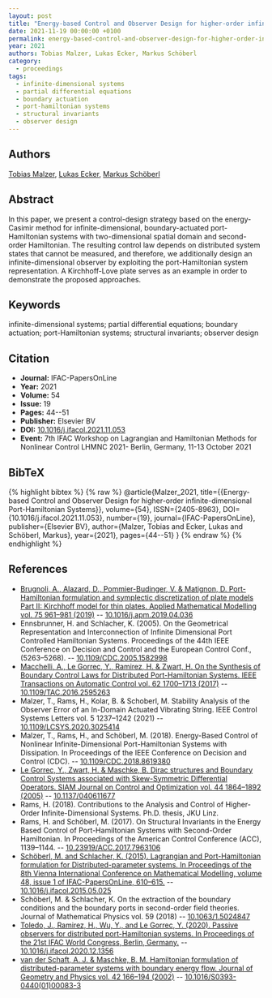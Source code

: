 ```yaml
---
layout: post
title: "Energy-based Control and Observer Design for higher-order infinite-dimensional Port-Hamiltonian Systems"
date: 2021-11-19 00:00:00 +0100
permalink: energy-based-control-and-observer-design-for-higher-order-infinite-dimensional-port-hamiltonian-systems
year: 2021
authors: Tobias Malzer, Lukas Ecker, Markus Schöberl
category:
  - proceedings
tags:
  - infinite-dimensional systems
  - partial differential equations
  - boundary actuation
  - port-hamiltonian systems
  - structural invariants
  - observer design
---
```

 
## Authors
[Tobias Malzer](authors/tobias_malzer), [Lukas Ecker](authors/lukas_ecker), [Markus Schöberl](authors/markus_schoberl)
 
## Abstract
In this paper, we present a control-design strategy based on the energy-Casimir method for infinite-dimensional, boundary-actuated port-Hamiltonian systems with two-dimensional spatial domain and second-order Hamiltonian. The resulting control law depends on distributed system states that cannot be measured, and therefore, we additionally design an infinite-dimensional observer by exploiting the port-Hamiltonian system representation. A Kirchhoff-Love plate serves as an example in order to demonstrate the proposed approaches.
 
## Keywords
infinite-dimensional systems; partial differential equations; boundary actuation; port-Hamiltonian systems; structural invariants; observer design
 
## Citation
- **Journal:** IFAC-PapersOnLine
- **Year:** 2021
- **Volume:** 54
- **Issue:** 19
- **Pages:** 44--51
- **Publisher:** Elsevier BV
- **DOI:** [10.1016/j.ifacol.2021.11.053](https://doi.org/10.1016/j.ifacol.2021.11.053)
- **Event:** 7th IFAC Workshop on Lagrangian and Hamiltonian Methods for Nonlinear Control LHMNC 2021- Berlin, Germany, 11-13 October 2021
 
## BibTeX
{% highlight bibtex %}
{% raw %}
@article{Malzer_2021,
  title={{Energy-based Control and Observer Design for higher-order infinite-dimensional Port-Hamiltonian Systems}},
  volume={54},
  ISSN={2405-8963},
  DOI={10.1016/j.ifacol.2021.11.053},
  number={19},
  journal={IFAC-PapersOnLine},
  publisher={Elsevier BV},
  author={Malzer, Tobias and Ecker, Lukas and Schöberl, Markus},
  year={2021},
  pages={44--51}
}
{% endraw %}
{% endhighlight %}
 
## References
- [Brugnoli, A., Alazard, D., Pommier-Budinger, V. & Matignon, D. Port-Hamiltonian formulation and symplectic discretization of plate models Part II: Kirchhoff model for thin plates. Applied Mathematical Modelling vol. 75 961–981 (2019)](port-hamiltonian-formulation-and-symplectic-discretization-of-plate-models-part-ii-kirchhoff-model-for-thin-plates) -- [10.1016/j.apm.2019.04.036](https://doi.org/10.1016/j.apm.2019.04.036)
- Ennsbrunner, H. and Schlacher, K. (2005). On the Geometrical Representation and Interconnection of Infinite Dimensional Port Controlled Hamiltonian Systems. Proceedings of the 44th IEEE Conference on Decision and Control and the European Control Conf., (5263–5268). -- [10.1109/CDC.2005.1582998](https://doi.org/10.1109/CDC.2005.1582998)
- [Macchelli, A., Le Gorrec, Y., Ramirez, H. & Zwart, H. On the Synthesis of Boundary Control Laws for Distributed Port-Hamiltonian Systems. IEEE Transactions on Automatic Control vol. 62 1700–1713 (2017)](on-the-synthesis-of-boundary-control-laws-for-distributed-port-hamiltonian-systems) -- [10.1109/TAC.2016.2595263](https://doi.org/10.1109/TAC.2016.2595263)
- Malzer, T., Rams, H., Kolar, B. & Schoberl, M. Stability Analysis of the Observer Error of an In-Domain Actuated Vibrating String. IEEE Control Systems Letters vol. 5 1237–1242 (2021) -- [10.1109/LCSYS.2020.3025414](https://doi.org/10.1109/LCSYS.2020.3025414)
- Malzer, T., Rams, H., and Schöberl, M. (2018). Energy-Based Control of Nonlinear Infinite-Dimensional Port-Hamiltonian Systems with Dissipation. In Proceedings of the IEEE Conference on Decision and Control (CDC). -- [10.1109/CDC.2018.8619380](https://doi.org/10.1109/CDC.2018.8619380)
- [Le Gorrec, Y., Zwart, H. & Maschke, B. Dirac structures and Boundary Control Systems associated with Skew-Symmetric Differential Operators. SIAM Journal on Control and Optimization vol. 44 1864–1892 (2005)](dirac-structures-and-boundary-control-systems-associated-with-skew-symmetric-differential-operators) -- [10.1137/040611677](https://doi.org/10.1137/040611677)
- Rams, H. (2018). Contributions to the Analysis and Control of Higher-Order Infinite-Dimensional Systems. Ph.D. thesis, JKU Linz.
- Rams, H. and Schöberl, M. (2017). On Structural Invariants in the Energy Based Control of Port-Hamiltonian Systems with Second-Order Hamiltonian. In Proceedings of the American Control Conference (ACC), 1139–1144. -- [10.23919/ACC.2017.7963106](https://doi.org/10.23919/ACC.2017.7963106)
- [Schöberl, M. and Schlacher, K. (2015). Lagrangian and Port-Hamiltonian formulation for Distributed-parameter systems. In Proceedings of the 8th Vienna International Conference on Mathematical Modelling, volume 48, issue 1 of IFAC-PapersOnLine, 610–615.](lagrangian-and-port-hamiltonian-formulation-for-distributed-parameter-systems) -- [10.1016/j.ifacol.2015.05.025](https://doi.org/10.1016/j.ifacol.2015.05.025)
- Schöberl, M. & Schlacher, K. On the extraction of the boundary conditions and the boundary ports in second-order field theories. Journal of Mathematical Physics vol. 59 (2018) -- [10.1063/1.5024847](https://doi.org/10.1063/1.5024847)
- [Toledo, J., Ramirez, H., Wu, Y., and Le Gorrec, Y. (2020). Passive observers for distributed port-Hamiltonian systems. In Proceedings of the 21st IFAC World Congress, Berlin, Germany.](passive-observers-for-distributed-port-hamiltonian-systems) -- [10.1016/j.ifacol.2020.12.1356](https://doi.org/10.1016/j.ifacol.2020.12.1356)
- [van der Schaft, A. J. & Maschke, B. M. Hamiltonian formulation of distributed-parameter systems with boundary energy flow. Journal of Geometry and Physics vol. 42 166–194 (2002)](hamiltonian-formulation-of-distributed-parameter-systems-with-boundary-energy-flow) -- [10.1016/S0393-0440(01)00083-3](https://doi.org/10.1016/S0393-0440(01)00083-3)

